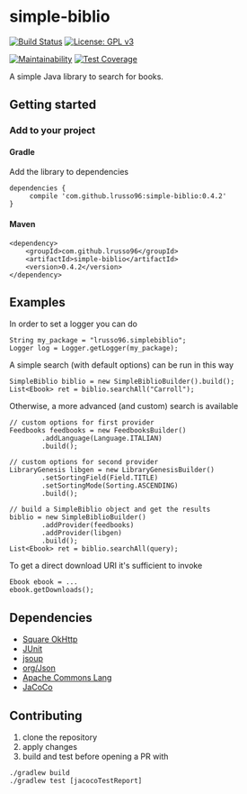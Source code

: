 # simple-biblio

[![Build Status](https://travis-ci.com/lrusso96/simple-biblio.svg?branch=master)](https://travis-ci.com/lrusso96/simple-biblio)
[![License: GPL v3](https://img.shields.io/badge/License-GPL%20v3-blue.svg)](https://www.gnu.org/licenses/gpl-3.0)

[![Maintainability](https://api.codeclimate.com/v1/badges/0948dd3574e676cc3627/maintainability)](https://codeclimate.com/github/lrusso96/simple-biblio/maintainability)
[![Test Coverage](https://api.codeclimate.com/v1/badges/0948dd3574e676cc3627/test_coverage)](https://codeclimate.com/github/lrusso96/simple-biblio/test_coverage)

A simple Java library to search for books.

## Getting started

### Add to your project

#### Gradle
Add the library to dependencies

    dependencies {
         compile 'com.github.lrusso96:simple-biblio:0.4.2'
    }

#### Maven

    <dependency>
        <groupId>com.github.lrusso96</groupId>
        <artifactId>simple-biblio</artifactId>
        <version>0.4.2</version>
    </dependency>

## Examples

In order to set a logger you can do

    String my_package = "lrusso96.simplebiblio";
    Logger log = Logger.getLogger(my_package);

A simple search (with default options) can be run in this way

    SimpleBiblio biblio = new SimpleBiblioBuilder().build();
    List<Ebook> ret = biblio.searchAll("Carroll");

Otherwise, a more advanced (and custom) search is available

    // custom options for first provider
    Feedbooks feedbooks = new FeedbooksBuilder()
            .addLanguage(Language.ITALIAN)
            .build();

    // custom options for second provider
    LibraryGenesis libgen = new LibraryGenesisBuilder()
            .setSortingField(Field.TITLE)
            .setSortingMode(Sorting.ASCENDING)
            .build();

    // build a SimpleBiblio object and get the results
    biblio = new SimpleBiblioBuilder()
            .addProvider(feedbooks)
            .addProvider(libgen)
            .build();
    List<Ebook> ret = biblio.searchAll(query);

To get a direct download URI it's sufficient to invoke

    Ebook ebook = ...
    ebook.getDownloads();

## Dependencies
 - [Square OkHttp](https://github.com/square/okhttp)
 - [JUnit](https://github.com/junit-team/junit4)
 - [jsoup](https://jsoup.org/)
 - [org/Json](https://github.com/stleary/JSON-java)
 - [Apache Commons Lang](https://commons.apache.org/proper/commons-lang/)
 - [JaCoCo](https://www.jacoco.org)
 
 ## Contributing
 
 1. clone the repository
 2. apply changes
 3. build and test before opening a PR with
 
```
./gradlew build
./gradlew test [jacocoTestReport]
```